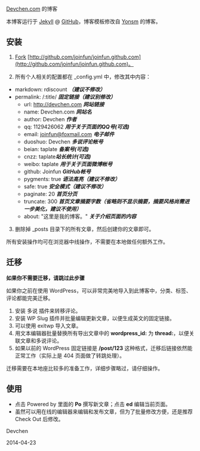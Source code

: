 [Devchen.com](http://www.devchen.com) 的博客

本博客运行于 [Jekyll](http://jekyllrb.com) @ [GitHub](http://github.com/joinfun/joinfun.github.com)，博客模板修改自 [Yonsm](http://Yonsm.NET/) 的博客。


## 安装

1. [Fork](https://github.com/joinfun/joinfun.github.com/fork) [http://github.com/joinfun/joinfun.github.com](http://github.com/joinfun/joinfun.github.com)。

2. 所有个人相关的配置都在 _config.yml 中，修改其中内容：
  * markdown: rdiscount ***（建议不修改）***
  * permalink: /:title/ ***固定链接（建议别修改）***
	* url: http://devchen.com ***网站链接***
	* name: Devchen.com ***网站名***
	* author: Devchen ***作者***
	* qq: 1129426062 ***用于关于页面的QQ号(可选)***
	* email: joinfun@foxmail.com ***电子邮件***
	* duoshuo: Devchen ***多说评论帐号***
	* beian:  taplate  ***备案号(可选)***
	* cnzz:  taplate***站长统计(可选)***
	* weibo: taplate ***用于关于页面微博帐号***
	* github: Joinfun ***GitHub帐号***
	* pygments: true ***语法高亮（建议不修改）***
	* safe: true ***安全模式（建议不修改）***
	* paginate: 20 ***首页分页***
	* truncate: 300 ***首页文章摘要字数（省略则不显示摘要，摘要风格尚需进一步美化，建议不使用）***
	* about: "这里是我的博客。" ***关于介绍页面的内容***

3. 删除掉 _posts 目录下的所有文章，然后创建你的文章即可。

所有安装操作均可在浏览器中线操作，不需要在本地做任何额外工作。

## 迁移

**如果你不需要迁移，请跳过此步骤**

如果你之前在使用 WordPress，可以非常完美地导入到此博客中，分类、标签、评论都能完美迁移。

1. 安装 多说 插件来转移评论。
2. 安装 WP Slug 插件并批量编辑更新文章，以便生成英文的固定链接。
3. 可以使用 exitwp 导入文章。
4. 用文本编辑器批量替换所有导出文章中的 **wordpress_id:** 为 **thread:**，以便关联文章和多说评论。
5. 如果以前的 WordPress 固定链接是 **/post/123** 这种格式，迁移后链接依然能正常工作（实际上是 404 页面做了转跳处理）。

迁移需要在本地座比较多的准备工作，详细步骤略过，请仔细操作。

## 使用

* 点击 Powered by 里面的 **Po** 撰写新文章；点击 **ed** 编辑当前页面。
* 虽然可以用在线的编辑器来编辑和发布文章，但为了批量修改方便，还是推荐 Check Out 后修改。

Devchen

2014-04-23
